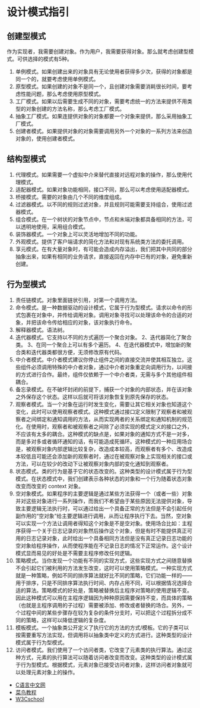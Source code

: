 # 设计模式指引

## 创建型模式

作为实现者，我需要创建对象。作为用户，我需要获得对象。那么就考虑创建型模式。可供选择的模式有5种。

1. 单例模式。如果创建出来的对象具有无论使用者获得多少次，获得的对象都是同一个的，就要考虑使用单例模式。
2. 原型模式。如果创建的对象不是同一个，且创建对象需要消耗很长时间，要考虑性能问题，那么考虑使用原型模式。
3. 工厂模式。如果以后需要生成不同的对象，需要考虑统一的方法来提供不用类型的对象创建的方法名称，那么考虑工厂模式。
4. 抽象工厂模式。如果连提供对象的对象都要一个对象来提供，那么采用抽象工厂模式。
5. 创建者模式。如果提供对象的对象需要调用另外一个对象的一系列方法来创造对象的，使用创建者模式。

## 结构型模式

1. 代理模式。如果需要一个虚拟中介来替代直接对远程对象的操作，那么使用代理模式。
2. 适配器模式。如果对象功能相同，接口不同，那么可以考虑使用适配器模式。
3. 桥接模式。需要的对象由几个不同的维度组成。
4. 过滤器模式。以不同的规则过滤对象，并且规则可能需要支持组合，使用过滤器模式。
5. 组合模式。在一个树状的对象节点中，节点和末端对象都具备相同的方法，可以透明地使用，采用组合模式。
6. 装饰器模式。一个对象上可以灵活地增加不同的功能。
7. 外观模式。提供了客户端请求的简化方法和对现有系统类方法的委托调用。
8. 享元模式。在有大量对象时，有可能会造成内存溢出，我们把其中共同的部分抽象出来，如果有相同的业务请求，直接返回在内存中已有的对象，避免重新创建。

## 行为型模式

1. 责任链模式。对象里面链状引用，对第一个调用方法。
2. 命令模式。是一种数据驱动的设计模式，它属于行为型模式。请求以命令的形式包裹在对象中，并传给调用对象。调用对象寻找可以处理该命令的合适的对象，并把该命令传给相应的对象，该对象执行命令。 
3. 解释器模式。语法树。
4. 迭代器模式。它支持以不同的方式遍历一个聚合对象。 2、迭代器简化了聚合类。 3、在同一个聚合上可以有多个遍历。 4、在迭代器模式中，增加新的聚合类和迭代器类都很方便，无须修改原有代码。 
5. 中介者模式。中介者模式建议你停止组件之间的直接交流并使其相互独立。这些组件必须调用特殊的中介者对象，通过中介者对象重定向调用行为，以间接的方式进行合作。最终，组件仅依赖于一个中介者类，无需与多个其他组件相耦合。
6. 备忘录模式。在不破坏封闭的前提下，捕获一个对象的内部状态，并在该对象之外保存这个状态。这样以后就可将该对象恢复到原先保存的状态。
7. 观察者模式。当一个对象在运行时发生变化，需要让其它相关对象也知道这个变化，此时可以使用观察者模式。这种模式通过接口定义限制了观察者和被观察者之间绑定和通知调用的方法，从而实现两者的关系绑定和通知机制的规范化。在使用时，观察者和被观察者之间除了必须实现的模式定义的接口之外，不应该有太多的耦合。这种模式的缺点是，如果对象的通知方式不是一对多，而是多对多或者循环通知的话，有可能造成死循环。这种模式的一种应用场合是，被观察对象内部逻辑比较复杂，改造成本较高，而观察者有多个、改造成本较低且可能还会添加新的观察者时，通过在被观察对象上实现相关的接口或方法，可以在较少的改动下让被观察对象内部的变化通知到观察者。
8. 状态模式。类的行为是基于它的状态改变的。这种类型的设计模式属于行为型模式。在状态模式中，我们创建表示各种状态的对象和一个行为随着状态对象改变而改变的 context 对象。
9. 空对象模式。如果程序的主要逻辑是通过某些方法获得一个（或者一些）对象并对这些对象进行一系列操作，而我们不希望由于某些原因无法提供对象，导致主要逻辑无法执行时，可以通过给出一个具备正常的方法但是不会引起任何副作用的“空对象”给主要逻辑进行调用，从而让程序执行下去。当然，空对象可以实现一个方法让调用者得知这个对象是不是空对象。使用场合比如：主程序获得一个关于日志记录的对象然后操作这个对象，但是有时不能提供真正可用的日志记录对象，此时给出一个具备相同方法但是没有真正记录日志功能的空对象给程序操作，从而使程序能在不记录日志的情况下正常运作。这个设计模式显而易见的好处是不需要主程序修改任何逻辑。
10. 策略模式。当你发现一个功能有不同的实现方式，这些实现方式之间随意替换不会引起它们被利用的方法发生改变，这时可以使用策略模式。一种实现方式就是一种策略，例如不同的排序算法就好比不同的策略，它们功能一样的——用于排序，只是不同排序算法执行时间、内存占用不同，可以根据情况选择合适的算法。策略模式的好处是，策略被替换后主程序对策略的使用逻辑不变。因此这种模式可以用在主程序逻辑因为种种原因需要保持不变，而具体的策略（也就是主程序调用的子过程）需要被添加、修改或者替换的场合。另外，一个过程中间的某些步骤存在较为复杂的条件分支时，可以把这个过程拆分成不同的策略，这样可以降低逻辑的复杂度。
11. 模板模式。一个抽象类公开定义了执行它的方法的方式/模板。它的子类可以按需要重写方法实现，但调用将以抽象类中定义的方式进行。这种类型的设计模式属于行为型模式。
12. 访问者模式。我们使用了一个访问者类，它改变了元素类的执行算法。通过这种方式，元素的执行算法可以随着访问者改变而改变。这种类型的设计模式属于行为型模式。根据模式，元素对象已接受访问者对象，这样访问者对象就可以处理元素对象上的操作。

- [C语言中文网](http://c.biancheng.net/view/1378.html)
- [菜鸟教程](https://www.runoob.com/design-pattern/observer-pattern.html)
- [W3Cschool](https://www.w3cschool.cn/shejimoshi/null-object-pattern.html)

